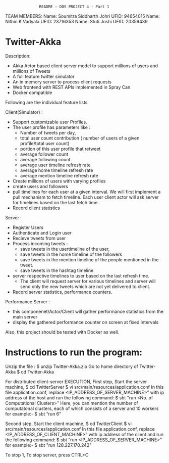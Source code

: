                    README – DOS PROJECT 4 - Part 1
TEAM MEMBERS: 
Name: Soumitra Siddharth Johri    UFID: 94654015
Name: Nithin K Vadyala            UFID: 23716353
Name: Stuti Joshi                 UFID: 20359439 

Twitter-Akka
============

Description:

 * Akka Actor based client server model to support millions of users and millions of Tweets
 * A full feature twitter simulator
 * An in memory server to process client requests
 * Web frontend with REST APIs implemented in Spray Can
 * Docker compatible
 
Following are the individual feature lists

Client(Simulator) :

 * Support customizable user Profiles.
 * The user profile has parameters like : 
    * Number of tweets per day, 
    * total user count contribution ( number of users of a given profile/total user count)
    * portion of this user profile that retweet
    * average follower count
    * average following count
    * average user timeline refresh rate 
    * average home timeline refresh rate
    * average mention timeline refresh rate
 * Create millions of users with varying profiles
 * create users and followers
 * pull timelines for each user at a given interval. We will first implement a pull mechanism to fetch timeline. Each user client actor will ask server for timelines based on the last fetch time. 
 * Record client statistics
 
Server :
 * Register Users
 * Authenticate and Login user
 * Recieve tweets from user
 * Process incoming tweets :
    * save tweets in the usertimeline of the user, 
    * save tweets in the home timeline of the followers
    * save tweets in the mention timeline of the people mentioned in the tweet.
    * save tweets in the hashtag timeline
 * server respective timelines to user based on the last refresh time.
    * The client will request server for various timelines and server will send only the new tweets which are not yet delivered to client. 
 * Record server statistics, performance counters. 
 
Performance Server :
 * this componenet/Actor/Client will gather performance statistics from the main server 
 * display the gathered performance counter on screen at fixed intervals
 
Also, this project should be tested with Docker as well. 


Instructions to run the program:
============

Unzip the file :
$ unzip Twitter-Akka.zip
Go to home directory of Twitter-Akka 
         $ cd Twitter-Akka

For distributed client-server EXECUTION, 
    First step, Start the server machine,
         $ cd TwitterServer
         $ vi src/main/resources/application.conf
  In this file application.conf, replace <IP_ADDRESS_OF_SERVER_MACHINE>” with ip address of the host and run the following command:
         $ sbt "run <No. of Computational Clusters>"
         Here, you can mention the number of computatonal clusters, each of which consists of a server and 10 workers
         for example:- 
         $ sbt “run 6”
          
  Second step, Start the client machine,
          $ cd TwitterClient
          $ vi src/main/resources/application.conf
  In this file application.conf, replace <IP_ADDRESS_OF_CLIENT_MACHINE>” with ip address of the client and run the following command:
          $ sbt “run <IP_ADDRESS_OF_SERVER_MACHINE>” 
          for example:-
          $ sbt "run 128.227.170.242"

  To stop 
1, To stop server, press CTRL+C
       